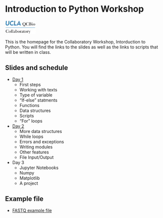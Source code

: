 
# Introduction to Python Workshop
<img src="materials/qcbCollaboratory_logo.png" width="100" />

This is the homepage for the Collaboratory Workshop, Intorduction to Python. You will find the links to the slides as well as the links to scripts that will be written in class.

## Slides and schedule

* [Day 1](https://drive.google.com/open?id=1WyPKtfA22jBYuFUO90TFAjBb3i8dm4O5)
	* First steps
	* Working with texts
	* Type of variable
	* “If-else” statments
	* Functions
	* Data structures
	* Scripts
	* “For” loops	
* [Day 2](https://drive.google.com/open?id=1WyPKtfA22jBYuFUO90TFAjBb3i8dm4O5)
	* More data structures
	* While loops
	* Errors and exceptions
	* Writing modules
	* Other features
	* File Input/Output
* Day 3
	* Jupyter Notebooks
	* Numpy
	* Matplotlib
	* A project


## Example file

* [FASTQ example file](./materials/scripts/example.fastq)
